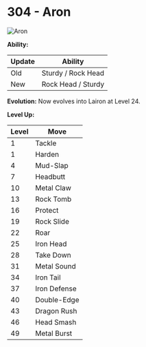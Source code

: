# 304 - Aron
![][304]

**Ability:**

Update | Ability
---    | ---
Old    | Sturdy / Rock Head
New    | Rock Head / Sturdy

**Evolution:**
Now evolves into Lairon at Level 24.

**Level Up:**

Level | Move
---   | ---
  1   | Tackle
  1   | Harden
  4   | Mud-Slap
  7   | Headbutt
 10   | Metal Claw
 13   | Rock Tomb
 16   | Protect
 19   | Rock Slide
 22   | Roar
 25   | Iron Head
 28   | Take Down
 31   | Metal Sound
 34   | Iron Tail
 37   | Iron Defense
 40   | Double-Edge
 43   | Dragon Rush
 46   | Head Smash
 49   | Metal Burst



[304]: https://raw.githubusercontent.com/PokeAPI/sprites/master/sprites/pokemon/304.png "Aron"
